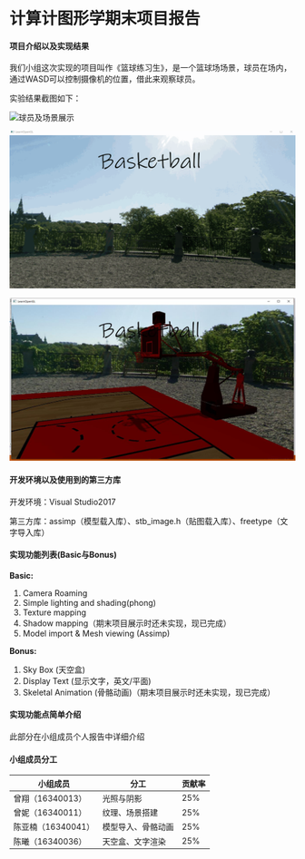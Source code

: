 # 计算计图形学期末项目报告

#### 项目介绍以及实现结果

我们小组这次实现的项目叫作《篮球练习生》，是一个篮球场场景，球员在场内，通过WASD可以控制摄像机的位置，借此来观察球员。

实验结果截图如下：

![球员及场景展示](https://github.com/cg-final-project/CG_Final/blob/master/doc/images/%E7%90%83%E5%91%98%E5%8F%8A%E5%9C%BA%E6%99%AF%E5%B1%95%E7%A4%BA.gif)

![骨骼动画效果](https://github.com/cg-final-project/CG_Final/blob/master/doc/images/%E9%AA%A8%E9%AA%BC%E5%8A%A8%E7%94%BB%E6%95%88%E6%9E%9C.gif)

![阴影效果](https://github.com/cg-final-project/CG_Final/blob/master/doc/images/%E9%98%B4%E5%BD%B1%E6%95%88%E6%9E%9C.jpg)




#### 开发环境以及使用到的第三方库

开发环境：Visual Studio2017

第三方库：assimp（模型载入库）、stb_image.h（贴图载入库）、freetype（文字导入库）

#### 实现功能列表(Basic与Bonus)

**Basic:** 

1. Camera Roaming
2. Simple lighting and shading(phong)
3. Texture mapping
4. Shadow mapping（期末项目展示时还未实现，现已完成）
5. Model import & Mesh viewing (Assimp)

**Bonus:** 

1. Sky Box (天空盒)
2. Display Text (显示文字，英文/平面)
3. Skeletal Animation (骨骼动画)（期末项目展示时还未实现，现已完成）

#### 实现功能点简单介绍

此部分在小组成员个人报告中详细介绍


#### 小组成员分工

| 小组成员           | 分工               | 贡献率 |
| ------------------ | ------------------ | ------ |
| 曾翔（16340013）   | 光照与阴影         | 25%    |
| 曾妮（16340011）   | 纹理、场景搭建     | 25%    |
| 陈亚楠（16340041） | 模型导入、骨骼动画 | 25%    |
| 陈曦（16340036）   | 天空盒、文字渲染   | 25%    |
